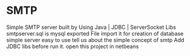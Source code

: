 # SMTP
Simple SMTP server built by Using Java | JDBC | ServerSocket Libs
smtpserver.sql is mysql exported File import it for creation of database
simple server easy to use tell us about the simple concept of smtp
Add JDBC libs before run it.
open this project in netbeans
